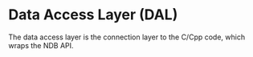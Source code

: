 # Data Access Layer (DAL)

The data access layer is the connection layer to the C/Cpp code, which wraps the NDB API.
